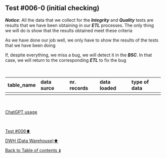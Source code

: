 ## Test #006-0 (initial checking)  

**_Notice_**: All the data that we collect for the **_Integrity_** and **_Quality_** tests are results that we have been obtaining in our **_ETL_** processes. The only thing we will do is show that the results obtained meet these criteria  

As we have done our job well, we only have to show the results of the tests that we have been doing  

If, despite everything, we miss a bug, we will detect it in the **_BSC_**. In that case, we will return to the corresponding **_ETL_** to fix the bug

<p><br></p>

| table_name | data surce | nr. records | data loaded | type of data | 
| :--------- | :--------- | :---------- | :---------- |:------------ | 
|            |            |             |             |              |

<p><br></p> 

[ChatGPT usage](../../CHATGPT_USAGE.md)  

<p><br></p>

[Test #006:arrow_up:](t006.md)  

[DWH (Data Warehouse):arrow_up:](../dwh.md)  

[Back to Table of contents :arrow_double_up:](../../README.md)   